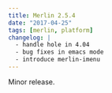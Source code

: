 ```yaml
---
title: Merlin 2.5.4
date: "2017-04-25"
tags: [merlin, platform]
changelog: |
  - handle hole in 4.04
  - bug fixes in emacs mode
  - introduce merlin-imenu
---
```


Minor release.
